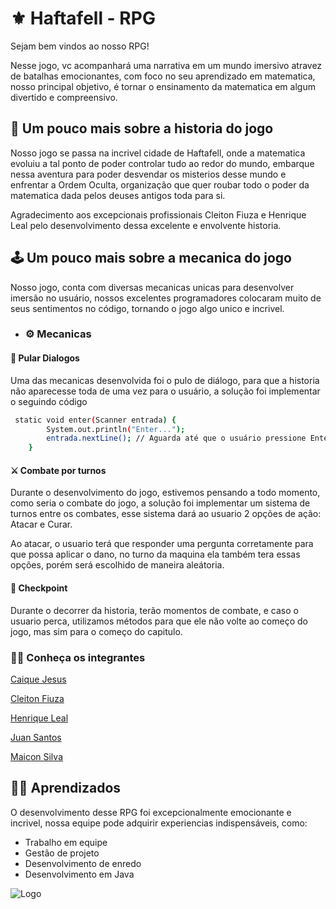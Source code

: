 
# ⚜ Haftafell - RPG
Sejam bem vindos ao nosso RPG!

Nesse jogo, vc acompanhará uma narrativa em um mundo imersivo atravez de batalhas emocionantes, com foco no seu aprendizado em matematica, nosso principal objetivo, é tornar o ensinamento da matematica em algum divertido e compreensivo.

## 📖 Um pouco mais sobre a historia do jogo

Nosso jogo se passa na incrivel cidade de Haftafell, onde a matematica evoluiu a tal ponto de poder controlar tudo ao redor do mundo, embarque nessa aventura para poder desvendar os misterios desse mundo e enfrentar a Ordem Oculta, organização que quer roubar todo o poder da matematica dada pelos deuses antigos toda para si.

Agradecimento aos excepcionais profissionais Cleiton Fiuza e Henrique Leal pelo desenvolvimento dessa excelente e envolvente historia.

## 🕹 Um pouco mais sobre a mecanica do jogo
Nosso jogo, conta com diversas mecanicas unicas para desenvolver imersão no usuário, nossos excelentes programadores colocaram muito de seus sentimentos no código, tornando o jogo algo unico e incrivel.

- ### ⚙ Mecanicas
#### 💭 Pular Dialogos
Uma das mecanicas desenvolvida foi o pulo de diálogo, para que a historia não aparecesse toda de uma vez para o usuário, a solução foi implementar o seguindo código

```bash
 static void enter(Scanner entrada) {
        System.out.println("Enter...");
        entrada.nextLine(); // Aguarda até que o usuário pressione Enter
    }
```

#### ⚔ Combate por turnos

Durante o desenvolvimento do jogo, estivemos pensando a todo momento, como seria o combate do jogo, a solução foi implementar um sistema de turnos entre os combates, esse sistema dará ao usuario 2 opções de ação: Atacar e Curar.

Ao atacar, o usuario terá que responder uma pergunta corretamente para que possa aplicar o dano, no turno da maquina ela também tera essas opções, porém será escolhido de maneira aleátoria.

#### 📍 Checkpoint

Durante o decorrer da historia, terão momentos de combate, e caso o usuario perca, utilizamos métodos para que ele não volte ao começo do jogo, mas sim para o começo do capitulo.

### 👨‍💻 Conheça os integrantes
[Caique Jesus](https://www.linkedin.com/in/caike-jesus-5a37921b2)

[Cleiton Fiuza](https://www.linkedin.com/in/cleiton-fiuza-souza-42a553193/)

[Henrique Leal](https://www.linkedin.com/in/henrique-leal-28733b1b5/)

[Juan Santos](https://www.linkedin.com/in/juan-santos-28a001288/)

[Maicon Silva](https://www.linkedin.com/in/maicon-silva-888090212/)
## 👨‍🎓 Aprendizados

O desenvolvimento desse RPG foi excepcionalmente emocionante e incrivel, nossa equipe pode adquirir experiencias indispensáveis, como:

- Trabalho em equipe
- Gestão de projeto
- Desenvolvimento de enredo
- Desenvolvimento em Java



![Logo](https://media.discordapp.net/attachments/1148430124161699931/1157144010280935444/RPG_CAPA.png?ex=654d9756&is=653b2256&hm=836fa56b27e4b8c47063ba03111fb30be360db831e180f21ef3f7a1b5c956528&=&width=453&height=453)

